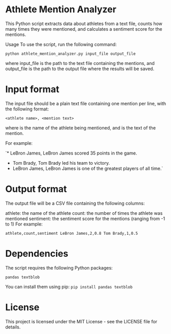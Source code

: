 # Athlete Mention Analyzer
This Python script extracts data about athletes from a text file, counts how many times they were mentioned, and calculates a sentiment score for the mentions.

Usage
To use the script, run the following command:

`python athlete_mention_analyzer.py input_file output_file`

where input_file is the path to the text file containing the mentions, and output_file is the path to the output file where the results will be saved.

# Input format
The input file should be a plain text file containing one mention per line, with the following format:

`<athlete name>, <mention text>`

where <athlete name> is the name of the athlete being mentioned, and <mention text> is the text of the mention.

For example:

`* LeBron James, LeBron James scored 35 points in the game.
* Tom Brady, Tom Brady led his team to victory.
* LeBron James, LeBron James is one of the greatest players of all time.`

# Output format
The output file will be a CSV file containing the following columns:

athlete: the name of the athlete
count: the number of times the athlete was mentioned
sentiment: the sentiment score for the mentions (ranging from -1 to 1)
For example:
  
`athlete,count,sentiment
LeBron James,2,0.8
Tom Brady,1,0.5`

# Dependencies
The script requires the following Python packages:

`pandas
textblob`
  
You can install them using pip:
`pip install pandas textblob`

# License
This project is licensed under the MIT License - see the LICENSE file for details.
